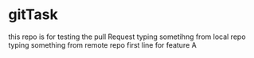 # gitTask
this repo is for testing the pull Request
typing sometihng from local repo
typing something from remote repo
first line for feature A
